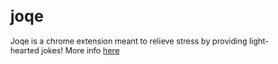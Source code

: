 # joqe

Joqe is a chrome extension meant to relieve stress by providing light-hearted jokes! More info [here](https://devpost.com/software/joqe)
